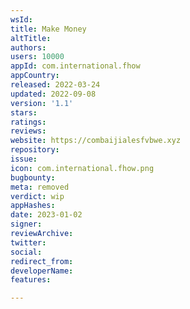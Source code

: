 ```yaml
---
wsId: 
title: Make Money
altTitle: 
authors: 
users: 10000
appId: com.international.fhow
appCountry: 
released: 2022-03-24
updated: 2022-09-08
version: '1.1'
stars: 
ratings: 
reviews: 
website: https://combaijialesfvbwe.xyz
repository: 
issue: 
icon: com.international.fhow.png
bugbounty: 
meta: removed
verdict: wip
appHashes: 
date: 2023-01-02
signer: 
reviewArchive: 
twitter: 
social: 
redirect_from: 
developerName: 
features: 

---
```


